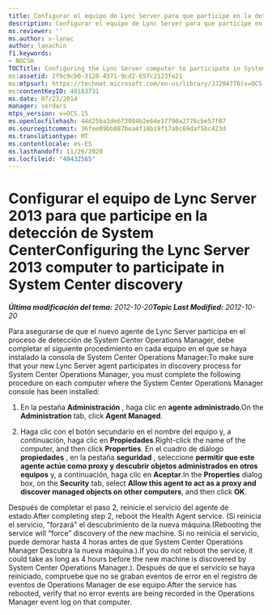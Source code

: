 ```yaml
---
title: Configurar el equipo de Lync Server para que participe en la detección de System Center
description: Configurar el equipo de Lync Server para que participe en la detección de System Center.
ms.reviewer: ''
ms.author: v-lanac
author: lanachin
f1.keywords:
- NOCSH
TOCTitle: Configuring the Lync Server computer to participate in System Center discovery
ms:assetid: 2f9c9cb0-3120-4571-9cd2-657c2123fe21
ms:mtpsurl: https://technet.microsoft.com/en-us/library/JJ204776(v=OCS.15)
ms:contentKeyID: 48183731
ms.date: 07/23/2014
manager: serdars
mtps_version: v=OCS.15
ms.openlocfilehash: 44d25ba3de673084b2e64e17790a2776cbe57f07
ms.sourcegitcommit: 36fee89bb887bea4f18b19f17a8c69daf5bc423d
ms.translationtype: MT
ms.contentlocale: es-ES
ms.lasthandoff: 11/26/2020
ms.locfileid: "49432565"
---
```

# <a name="configuring-the-lync-server-2013-computer-to-participate-in-system-center-discovery"></a><span data-ttu-id="7ad70-103">Configurar el equipo de Lync Server 2013 para que participe en la detección de System Center</span><span class="sxs-lookup"><span data-stu-id="7ad70-103">Configuring the Lync Server 2013 computer to participate in System Center discovery</span></span>

<div data-xmlns="http://www.w3.org/1999/xhtml">

<div class="topic" data-xmlns="http://www.w3.org/1999/xhtml" data-msxsl="urn:schemas-microsoft-com:xslt" data-cs="https://msdn.microsoft.com/">

<div data-asp="https://msdn2.microsoft.com/asp">



</div>

<div id="mainSection">

<div id="mainBody"><span data-ttu-id="7ad70-104">

<span> </span></span><span class="sxs-lookup"><span data-stu-id="7ad70-104">

<span> </span></span></span>

<span data-ttu-id="7ad70-105">_**Última modificación del tema:** 2012-10-20_</span><span class="sxs-lookup"><span data-stu-id="7ad70-105">_**Topic Last Modified:** 2012-10-20_</span></span>

<span data-ttu-id="7ad70-106">Para asegurarse de que el nuevo agente de Lync Server participa en el proceso de detección de System Center Operations Manager, debe completar el siguiente procedimiento en cada equipo en el que se haya instalado la consola de System Center Operations Manager:</span><span class="sxs-lookup"><span data-stu-id="7ad70-106">To make sure that your new Lync Server agent participates in discovery process for System Center Operations Manager, you must complete the following procedure on each computer where the System Center Operations Manager console has been installed:</span></span>

1.  <span data-ttu-id="7ad70-107">En la pestaña **Administración** , haga clic en **agente administrado**.</span><span class="sxs-lookup"><span data-stu-id="7ad70-107">On the **Administration** tab, click **Agent Managed**.</span></span>

2.  <span data-ttu-id="7ad70-108">Haga clic con el botón secundario en el nombre del equipo y, a continuación, haga clic en **Propiedades**.</span><span class="sxs-lookup"><span data-stu-id="7ad70-108">Right-click the name of the computer, and then click **Properties**.</span></span> <span data-ttu-id="7ad70-109">En el cuadro de diálogo **propiedades** , en la pestaña **seguridad** , seleccione **permitir que este agente actúe como proxy y descubrir objetos administrados en otros equipos** y, a continuación, haga clic en **Aceptar**.</span><span class="sxs-lookup"><span data-stu-id="7ad70-109">In the **Properties** dialog box, on the **Security** tab, select **Allow this agent to act as a proxy and discover managed objects on other computers**, and then click **OK**.</span></span>

<span data-ttu-id="7ad70-110">Después de completar el paso 2, reinicie el servicio del agente de estado.</span><span class="sxs-lookup"><span data-stu-id="7ad70-110">After completing step 2, reboot the Health Agent service.</span></span> <span data-ttu-id="7ad70-111">(Si reinicia el servicio, "forzará" el descubrimiento de la nueva máquina.</span><span class="sxs-lookup"><span data-stu-id="7ad70-111">(Rebooting the service will “force” discovery of the new machine.</span></span> <span data-ttu-id="7ad70-112">Si no reinicia el servicio, puede demorar hasta 4 horas antes de que System Center Operations Manager Descubra la nueva máquina.).</span><span class="sxs-lookup"><span data-stu-id="7ad70-112">If you do not reboot the service, it could take as long as 4 hours before the new machine is discovered by System Center Operations Manager.).</span></span> <span data-ttu-id="7ad70-113">Después de que el servicio se haya reiniciado, compruebe que no se graban eventos de error en el registro de eventos de Operations Manager de ese equipo.</span><span class="sxs-lookup"><span data-stu-id="7ad70-113">After the service has rebooted, verify that no error events are being recorded in the Operations Manager event log on that computer.</span></span>

<span data-ttu-id="7ad70-114"></div>

<span> </span>

</div>

</div>

</span><span class="sxs-lookup"><span data-stu-id="7ad70-114"></div>

<span> </span>

</div>

</div>

</span></span></div>

